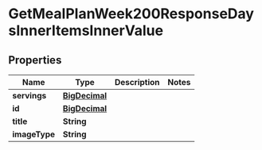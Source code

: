 

# GetMealPlanWeek200ResponseDaysInnerItemsInnerValue

## Properties

Name | Type | Description | Notes
------------ | ------------- | ------------- | -------------
**servings** | [**BigDecimal**](BigDecimal.md) |  | 
**id** | [**BigDecimal**](BigDecimal.md) |  | 
**title** | **String** |  | 
**imageType** | **String** |  | 




